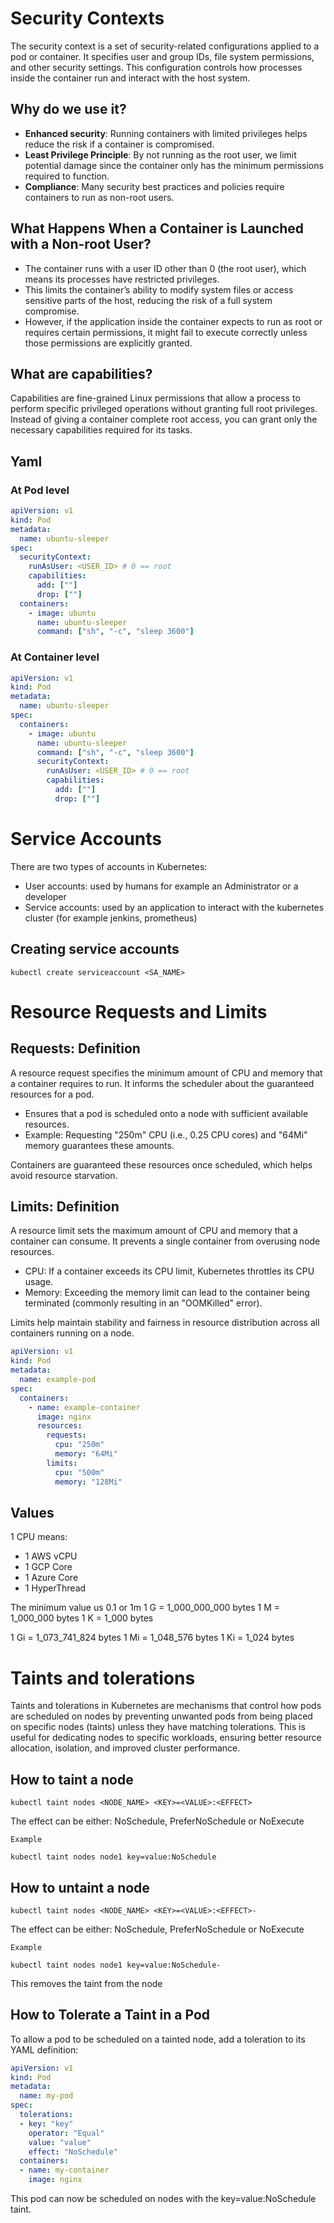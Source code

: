 # Security Contexts

The security context is a set of security-related configurations applied to a pod or container. It specifies user and group IDs, file system permissions, and other security settings. This configuration controls how processes inside the container run and interact with the host system.

## Why do we use it?

- **Enhanced security**: Running containers with limited privileges helps reduce the risk if a container is compromised.
- **Least Privilege Principle**: By not running as the root user, we limit potential damage since the container only has the minimum permissions required to function.
- **Compliance**: Many security best practices and policies require containers to run as non-root users.

## What Happens When a Container is Launched with a Non-root User?

- The container runs with a user ID other than 0 (the root user), which means its processes have restricted privileges.
- This limits the container’s ability to modify system files or access sensitive parts of the host, reducing the risk of a full system compromise.
- However, if the application inside the container expects to run as root or requires certain permissions, it might fail to execute correctly unless those permissions are explicitly granted.

## What are capabilities?

Capabilities are fine-grained Linux permissions that allow a process to perform specific privileged operations without granting full root privileges. Instead of giving a container complete root access, you can grant only the necessary capabilities required for its tasks.

## Yaml

### At Pod level

```yaml
apiVersion: v1
kind: Pod
metadata:
  name: ubuntu-sleeper
spec:
  securityContext:
    runAsUser: <USER_ID> # 0 == root
    capabilities:
      add: [""]
      drop: [""]
  containers:
    - image: ubuntu
      name: ubuntu-sleeper
      command: ["sh", "-c", "sleep 3600"]
```

### At Container level

```yaml
apiVersion: v1
kind: Pod
metadata:
  name: ubuntu-sleeper
spec:
  containers:
    - image: ubuntu
      name: ubuntu-sleeper
      command: ["sh", "-c", "sleep 3600"]
      securityContext:
        runAsUser: <USER_ID> # 0 == root
        capabilities:
          add: [""]
          drop: [""]
```

# Service Accounts

There are two types of accounts in Kubernetes:

- User accounts: used by humans for example an Administrator or a developer
- Service accounts: used by an application to interact with the kubernetes cluster (for example jenkins, prometheus)

## Creating service accounts

```shell
kubectl create serviceaccount <SA_NAME>
```

# Resource Requests and Limits

## Requests: Definition

A resource request specifies the minimum amount of CPU and memory that a container requires to run. It informs the scheduler about the guaranteed resources for a pod.

- Ensures that a pod is scheduled onto a node with sufficient available resources.
- Example: Requesting "250m" CPU (i.e., 0.25 CPU cores) and "64Mi" memory guarantees these amounts.

Containers are guaranteed these resources once scheduled, which helps avoid resource starvation.

## Limits: Definition

A resource limit sets the maximum amount of CPU and memory that a container can consume. It prevents a single container from overusing node resources.

- CPU: If a container exceeds its CPU limit, Kubernetes throttles its CPU usage.
- Memory: Exceeding the memory limit can lead to the container being terminated (commonly resulting in an "OOMKilled" error).

Limits help maintain stability and fairness in resource distribution across all containers running on a node.

```yaml
apiVersion: v1
kind: Pod
metadata:
  name: example-pod
spec:
  containers:
    - name: example-container
      image: nginx
      resources:
        requests:
          cpu: "250m"
          memory: "64Mi"
        limits:
          cpu: "500m"
          memory: "128Mi"
```

## Values

1 CPU means:

- 1 AWS vCPU
- 1 GCP Core
- 1 Azure Core
- 1 HyperThread

The minimum value us 0.1 or 1m
1 G = 1_000_000_000 bytes
1 M = 1_000_000 bytes
1 K = 1_000 bytes

1 Gi = 1_073_741_824 bytes
1 Mi = 1_048_576 bytes
1 Ki = 1_024 bytes

# Taints and tolerations

Taints and tolerations in Kubernetes are mechanisms that control how pods are scheduled on nodes by preventing unwanted pods from being placed on specific nodes (taints) unless they have matching tolerations. This is useful for dedicating nodes to specific workloads, ensuring better resource allocation, isolation, and improved cluster performance.

## How to taint a node

```shell
kubectl taint nodes <NODE_NAME> <KEY>=<VALUE>:<EFFECT>
```

The effect can be either: NoSchedule, PreferNoSchedule or NoExecute

`Example`
```shell
kubectl taint nodes node1 key=value:NoSchedule
```

## How to untaint a node

```shell
kubectl taint nodes <NODE_NAME> <KEY>=<VALUE>:<EFFECT>-
```

The effect can be either: NoSchedule, PreferNoSchedule or NoExecute

`Example`
```shell
kubectl taint nodes node1 key=value:NoSchedule-
```

This removes the taint from the node


## How to Tolerate a Taint in a Pod

To allow a pod to be scheduled on a tainted node, add a toleration to its YAML definition:

```yaml
apiVersion: v1
kind: Pod
metadata:
  name: my-pod
spec:
  tolerations:
  - key: "key"
    operator: "Equal"
    value: "value"
    effect: "NoSchedule"
  containers:
  - name: my-container
    image: nginx
```
This pod can now be scheduled on nodes with the key=value:NoSchedule taint.